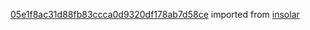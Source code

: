 [05e1f8ac31d88fb83ccca0d9320df178ab7d58ce](https://github.com/insolar/insolar/commit/05e1f8ac31d88fb83ccca0d9320df178ab7d58ce) imported from [insolar](https://github.com/insolar/insolar)
